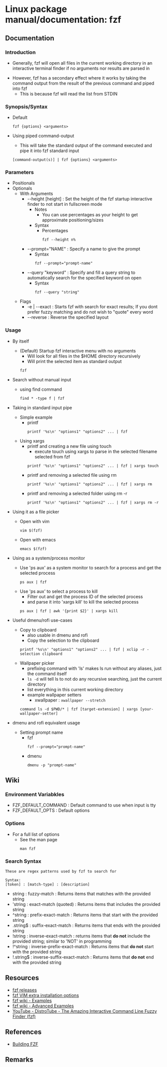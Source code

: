 # Linux package manual/documentation: fzf

## Documentation
### Introduction
+ Generally, fzf will open all files in the current working directory in an interactive terminal finder if no arguments nor results are parsed in
- However, fzf has a secondary effect where it works by taking the command output from the result of the previous command and piped into fzf
	+ This is because fzf will read the list from STDIN

### Synopsis/Syntax
- Default
	```console
	fzf {options} <arguments>
	```

- Using piped command-output
	+ This will take the standard output of the command executed and pipe it into fzf standard input
	```console
	[command-output(s)] | fzf {options} <arguments>
	```

### Parameters
- Positionals
- Optionals
	- With Arguments
		- --height [height] : Set the height of the fzf startup interactive finder to not start in fullscreen mode
			- Notes
				+ You can use percentages as your height to get approximate positioning/sizes
			- Syntax
				- Percentages
					```console
					fzf --height n%
					```
		- --prompt="NAME" : Specify a name to give the prompt
			- Syntax
				```console
				fzf --prompt="prompt-name"
				```
		- --query "keyword" : Specify and fill a query string to automatically search for the specified keyword on open
			- Syntax
				```console
				fzf --query "string"
				```
	- Flags
		+ -e | --exact : Starts fzf with search for exact results; If you dont prefer fuzzy matching and do not wish to "quote" every word
		+ --reverse : Reverse the specified layout

### Usage
- By itself
	- (Default) Startup fzf interactive menu with no arguments
		+ Will look for all files in the $HOME directory recursively
		+ Will print the selected item as standard output
		```console
		fzf
		```

- Search without manual input
	- using find command
		```console
		find * -type f | fzf
		```

- Taking in standard input pipe
	- Simple example
		- printf
			```console
			printf '%s\n' "options1" "options2" ... | fzf
			```
	- Using xargs
		- printf and creating a new file using touch
			+ execute touch using xargs to parse in the selected filename selected from fzf
			```console
			printf '%s\n' "options1" "options2" ... | fzf | xargs touch
			```
		- printf and removing a selected file using rm
			```console
			printf '%s\n' "options1" "options2" ... | fzf | xargs rm
			```
		- printf and removing a selected folder using rm -r
			```console
			printf '%s\n' "options1" "options2" ... | fzf | xargs rm -r
			```

- Using it as a file picker
	- Open with vim
		```console
		vim $(fzf)
		```
	- Open with emacs
		```console
		emacs $(fzf)
		```

- Using as a system/process monitor
	- Use 'ps aux' as a system monitor to search for a process and get the selected process
		```console
		ps aux | fzf
		```
	- Use 'ps aux' to select a process to kill
		+ Filter out and get the process ID of the selected process
		+ and parse it into 'xargs kill' to kill the selected process
		```console
		ps aux | fzf | awk '{print $2}' | xargs kill
		```

- Useful dmenu/rofi use-cases
	- Copy to clipboard
		+ also usable in dmenu and rofi
		+ Copy the selection to the clipboard
		```console
		printf '%s\n' "options1" "options2" ... | fzf | xclip -r -selection clipboard
		```
	- Wallpaper picker
		+ prefixing command with 'ls' makes ls run without any aliases, just the command itself
		+ `ls -d` will tell ls to not do any recursive searching, just the current directory
		+ list everything in this current working directory
		- example wallpaper setters
			+ xwallpaper : `xwallpaper --stretch`
		```console
		command ls -d $PWD/* | fzf [target-extension] | xargs [your-wallpaper-setter]
		```

- dmenu and rofi equivalent usage
	- Setting prompt name
		- fzf
			```console
			fzf --prompt="prompt-name"
			```
		- dmenu
			```console
			dmenu -p "prompt-name"
			```

## Wiki
### Environment Variabkles
+ FZF_DEFAULT_COMMAND : Default command to use when input is tty
+ FZF_DEFAULT_OPTS    : Default options

### Options
- For a full list of options
	+ See the man page
		```console
		man fzf
		```

### Search Syntax
```
These are regex patterns used by fzf to search for

Syntax:
[token] : [match-type] : [description]
```
+ string    : fuzzy-match                : Returns items that matches with the provided string
+ 'string   : exact-match (quoted)       : Returns items that includes the provided string
+ ^string   : prefix-exact-match         : Returns items that start with the provided string
+ .string$  : suffix-exact-match         : Returns items that ends with the provided string
+ !string   : inverse-exact-match        : returns items that **do not** include the provided string; similar to 'NOT' in programming
+ !^string  : inverse-prefix-exact-match : Returns items that **do not** start with the provided string
+ !.string$ : inverse-suffix-exact-match : Returns items that **do not** end with the provided string

## Resources
+ [fzf releases](https://github.com/junegunn/fzf/releases)
+ [fzf VIM extra installation options](https://github.com/junegunn/fzf/blob/master/README-VIM.md)
+ [fzf wiki - Examples](https://github.com/junegunn/fzf/wiki/examples)
+ [fzf wiki - Advanced Examples](https://github.com/junegunn/fzf/blob/master/ADVANCED.md)
+ [YouTube - DistroTube - The Amazing Interactive Command Line Fuzzy Finder (fzf)](https://youtube.com/watch?v=Ab6cWN9ZrXo)

## References
+ [Building FZF](https://github.com/junegunn/fzf/blob/master/BUILD.md)

## Remarks

